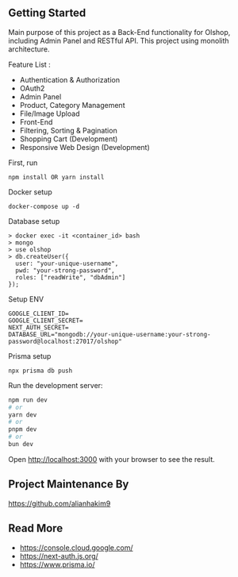 ## Getting Started

Main purpose of this project as a Back-End functionality for Olshop, including Admin Panel and RESTful API. This project using monolith architecture.

Feature List : 
- Authentication & Authorization
- OAuth2
- Admin Panel
- Product, Category Management
- File/Image Upload
- Front-End
- Filtering, Sorting & Pagination
- Shopping Cart (Development)
- Responsive Web Design (Development)

First, run

`npm install OR yarn install`

Docker setup

```
docker-compose up -d
```
Database setup
```
> docker exec -it <container_id> bash
> mongo
> use olshop
> db.createUser({
  user: "your-unique-username",
  pwd: "your-strong-password",
  roles: ["readWrite", "dbAdmin"]
});
```
Setup ENV
```
GOOGLE_CLIENT_ID=
GOOGLE_CLIENT_SECRET=
NEXT_AUTH_SECRET=
DATABASE_URL="mongodb://your-unique-username:your-strong-password@localhost:27017/olshop"
```
Prisma setup
```
npx prisma db push
```

Run the development server:
```bash
npm run dev
# or
yarn dev
# or
pnpm dev
# or
bun dev
```
Open [http://localhost:3000](http://localhost:3000) with your browser to see the result.

## Project Maintenance By
https://github.com/alianhakim9

## Read More
* https://console.cloud.google.com/
* https://next-auth.js.org/
* https://www.prisma.io/
